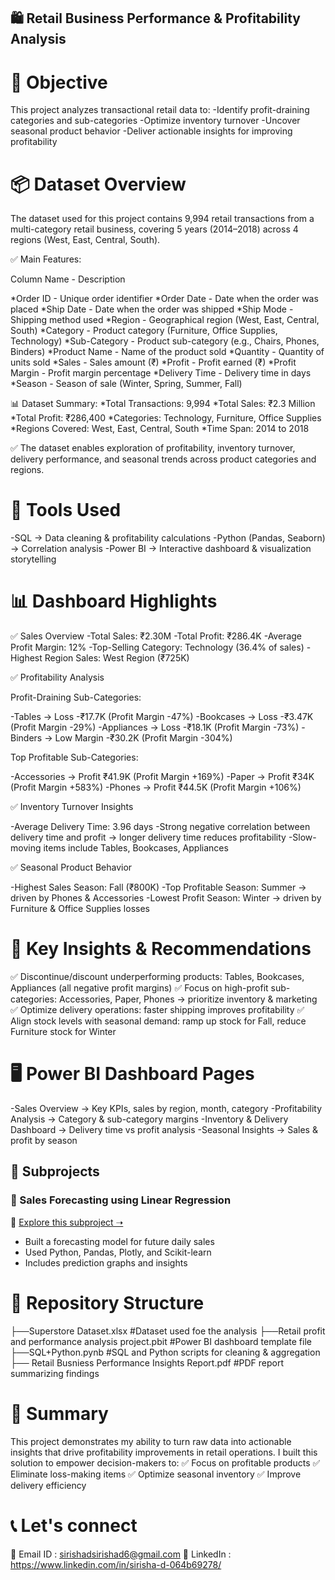 ## 🛍️ Retail Business Performance & Profitability Analysis 

# 🎯 Objective

This project analyzes transactional retail data to:
-Identify profit-draining categories and sub-categories
-Optimize inventory turnover
-Uncover seasonal product behavior
-Deliver actionable insights for improving profitability

# 📦 Dataset Overview
The dataset used for this project contains 9,994 retail transactions from a multi-category retail business, covering 5 years (2014–2018) across 4 regions (West, East, Central, South).

✅ Main Features:

Column Name  -  	Description

*Order ID	   -   Unique order identifier
*Order Date	 -   Date when the order was placed
*Ship Date	  -   Date when the order was shipped
*Ship Mode	  -   Shipping method used
*Region	     -   Geographical region (West, East, Central, South)
*Category	   -   Product category (Furniture, Office Supplies, Technology)
*Sub-Category - 	Product sub-category (e.g., Chairs, Phones, Binders)
*Product Name	 -  Name of the product sold
*Quantity	   -   Quantity of units sold
*Sales	       -   Sales amount (₹)
*Profit	      -  Profit earned (₹)
*Profit Margin	-  Profit margin percentage
*Delivery Time	-  Delivery time in days
*Season	       - Season of sale (Winter, Spring, Summer, Fall)

📊 Dataset Summary:
*Total Transactions: 9,994
*Total Sales: ₹2.3 Million
*Total Profit: ₹286,400
*Categories: Technology, Furniture, Office Supplies
*Regions Covered: West, East, Central, South
*Time Span: 2014 to 2018

✅ The dataset enables exploration of profitability, inventory turnover, delivery performance, and seasonal trends across product categories and regions.

# 🧰 Tools Used
-SQL → Data cleaning & profitability calculations
-Python (Pandas, Seaborn) → Correlation analysis
-Power BI → Interactive dashboard & visualization storytelling

# 📊 Dashboard Highlights

 ✅ Sales Overview
-Total Sales: ₹2.30M
-Total Profit: ₹286.4K
-Average Profit Margin: 12%
-Top-Selling Category: Technology (36.4% of sales)
-Highest Region Sales: West Region (₹725K)

 ✅ Profitability Analysis

 Profit-Draining Sub-Categories:

-Tables → Loss -₹17.7K (Profit Margin -47%)
-Bookcases → Loss -₹3.47K (Profit Margin -29%)
-Appliances → Loss -₹18.1K (Profit Margin -73%)
-Binders → Low Margin -₹30.2K (Profit Margin -304%)

 Top Profitable Sub-Categories:

-Accessories → Profit ₹41.9K (Profit Margin +169%)
-Paper → Profit ₹34K (Profit Margin +583%)
-Phones → Profit ₹44.5K (Profit Margin +106%)

 ✅ Inventory Turnover Insights

-Average Delivery Time: 3.96 days
-Strong negative correlation between delivery time and profit → longer delivery time reduces profitability
-Slow-moving items include Tables, Bookcases, Appliances

 ✅ Seasonal Product Behavior

-Highest Sales Season: Fall (₹800K)
-Top Profitable Season: Summer → driven by Phones & Accessories
-Lowest Profit Season: Winter → driven by Furniture & Office Supplies losses

# 📝 Key Insights & Recommendations

✅ Discontinue/discount underperforming products: Tables, Bookcases, Appliances (all negative profit margins)
✅ Focus on high-profit sub-categories: Accessories, Paper, Phones → prioritize inventory & marketing
✅ Optimize delivery operations: faster shipping improves profitability
✅ Align stock levels with seasonal demand: ramp up stock for Fall, reduce Furniture stock for Winter

# 🖥️ Power BI Dashboard Pages

-Sales Overview → Key KPIs, sales by region, month, category
-Profitability Analysis → Category & sub-category margins
-Inventory & Delivery Dashboard → Delivery time vs profit analysis
-Seasonal Insights → Sales & profit by season

## 📂 Subprojects

### 🔮 Sales Forecasting using Linear Regression
📂 [Explore this subproject ➝](./Linear_Regression_Sales_Forecasting/README.md)
- Built a forecasting model for future daily sales
- Used Python, Pandas, Plotly, and Scikit-learn
- Includes prediction graphs and insights

# 📂 Repository Structure

├──Superstore Dataset.xlsx                                   #Dataset used foe the analysis
├──Retail profit and performance analysis project.pbit	      #Power BI dashboard template file
├──SQL+Python.pynb	                                          #SQL and Python scripts for cleaning & aggregation
├── Retail Busniess Performance Insights Report.pdf	          #PDF report summarizing findings 

# 📝 Summary
This project demonstrates my ability to turn raw data into actionable insights that drive profitability improvements in retail operations. I built this solution to empower decision-makers to:
✅ Focus on profitable products
✅ Eliminate loss-making items
✅ Optimize seasonal inventory
✅ Improve delivery efficiency

# 📞 Let's connect
📧 Email ID : sirishadsirishad6@gmail.com
💼 LinkedIn : https://www.linkedin.com/in/sirisha-d-064b69278/


